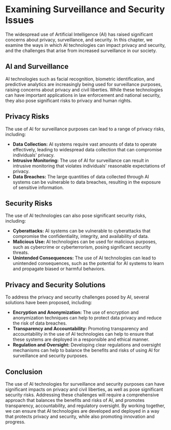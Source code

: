 Examining Surveillance and Security Issues
=====================================================================

The widespread use of Artificial Intelligence (AI) has raised significant concerns about privacy, surveillance, and security. In this chapter, we examine the ways in which AI technologies can impact privacy and security, and the challenges that arise from increased surveillance in our society.

AI and Surveillance
-------------------

AI technologies such as facial recognition, biometric identification, and predictive analytics are increasingly being used for surveillance purposes, raising concerns about privacy and civil liberties. While these technologies can have important applications in law enforcement and national security, they also pose significant risks to privacy and human rights.

Privacy Risks
-------------

The use of AI for surveillance purposes can lead to a range of privacy risks, including:

* **Data Collection:** AI systems require vast amounts of data to operate effectively, leading to widespread data collection that can compromise individuals' privacy.
* **Intrusive Monitoring:** The use of AI for surveillance can result in intrusive monitoring that violates individuals' reasonable expectations of privacy.
* **Data Breaches:** The large quantities of data collected through AI systems can be vulnerable to data breaches, resulting in the exposure of sensitive information.

Security Risks
--------------

The use of AI technologies can also pose significant security risks, including:

* **Cyberattacks:** AI systems can be vulnerable to cyberattacks that compromise the confidentiality, integrity, and availability of data.
* **Malicious Use:** AI technologies can be used for malicious purposes, such as cybercrime or cyberterrorism, posing significant security threats.
* **Unintended Consequences:** The use of AI technologies can lead to unintended consequences, such as the potential for AI systems to learn and propagate biased or harmful behaviors.

Privacy and Security Solutions
------------------------------

To address the privacy and security challenges posed by AI, several solutions have been proposed, including:

* **Encryption and Anonymization:** The use of encryption and anonymization techniques can help to protect data privacy and reduce the risk of data breaches.
* **Transparency and Accountability:** Promoting transparency and accountability in the use of AI technologies can help to ensure that these systems are deployed in a responsible and ethical manner.
* **Regulation and Oversight:** Developing clear regulations and oversight mechanisms can help to balance the benefits and risks of using AI for surveillance and security purposes.

Conclusion
----------

The use of AI technologies for surveillance and security purposes can have significant impacts on privacy and civil liberties, as well as pose significant security risks. Addressing these challenges will require a comprehensive approach that balances the benefits and risks of AI, and promotes transparency, accountability, and regulatory oversight. By working together, we can ensure that AI technologies are developed and deployed in a way that protects privacy and security, while also promoting innovation and progress.
